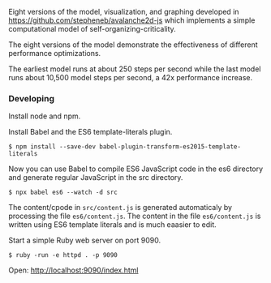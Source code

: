 Eight versions of the model, visualization, and graphing developed in https://github.com/stepheneb/avalanche2d-js
which implements a simple computational model of self-organizing-criticality.

The eight versions of the model demonstrate the effectiveness of different performance optimizations.

The earliest model runs at about 250 steps per second while the last model runs about 10,500 model
steps per second, a 42x performance increase.

### Developing

Install node and npm.

Install Babel and the ES6 template-literals plugin.

```$ npm install --save-dev babel-plugin-transform-es2015-template-literals```

Now you can use Babel to compile ES6 JavaScript code in the es6 directory and generate regular JavaScript in the src directory.

```$ npx babel es6 --watch -d src```

The content/cpode in `src/content.js` is generated automaticaly by processing the file
`es6/content.js`. The content in the file `es6/content.js` is written using ES6 template
literals and is much eaasier to edit.

Start a simple Ruby web server on port 9090.

```$ ruby -run -e httpd . -p 9090```

Open: [http://localhost:9090/index.html](http://localhost:9090/index.html)